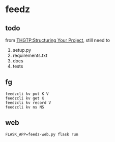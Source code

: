 # feedz


## todo
from [THGTP:Structuring Your Project](https://docs.python-guide.org/writing/structure/), still need to

1. setup.py
2. requirements.txt
3. docs
4. tests

## fg

    feedzcli kv put K V
    feedzcli kv get K
    feedzcli kv record V
    feedzcli kv ns NS

## web

    FLASK_APP=feedz-web.py flask run
